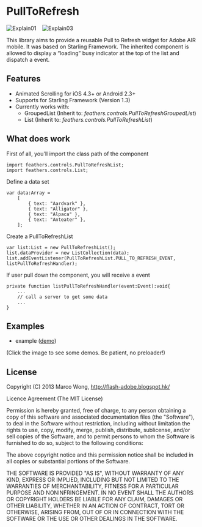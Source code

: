 PullToRefresh
=======


![Explain01](https://c2fa2e6e-a-62cb3a1a-s-sites.googlegroups.com/site/ducklegflash/pulltorefresh/ex01.jpg)&nbsp;&nbsp;&nbsp;
![Explain03](https://c2fa2e6e-a-62cb3a1a-s-sites.googlegroups.com/site/ducklegflash/pulltorefresh/ex03.jpg)

This library aims to provide a reusable Pull to Refresh widget for Adobe AIR mobile. It was based on Starling Framework.
The inherited component is allowed to display a “loading” busy indicator at the top of the list and dispatch a event.

## Features

- Animated Scrolling for iOS 4.3+ or Android 2.3+
- Supports for Starling Framework (Version 1.3)
- Currently works with:
  - GroupedList (Inherit to: _feathers.controls.PullToRefreshGroupedList_)
  - List (Inherit to: _feathers.controls.PullToRefreshList_)

## What does work


First of all, you'll import the class path of the component
```as3
import feathers.controls.PullToRefreshList;
import feathers.controls.List;
````

Define a data set
```as3
var data:Array =
	[
		{ text: "Aardvark" },
		{ text: "Alligator" },
		{ text: "Alpaca" },
		{ text: "Anteater" },
	];
````

Create a PullToRefreshList
```as3
var list:List = new PullToRefreshList();
list.dataProvider = new ListCollection(data);
list.addEventListener(PullToRefreshList.PULL_TO_REFRESH_EVENT, listPullToRefreshHandler);
````

If user pull down the component, you will receive a event
```as3
private function listPullToRefreshHandler(event:Event):void{
	...
	// call a server to get some data
	...
}
````

## Examples

- example ([demo](https://sites.google.com/site/ducklegflash/pulltorefresh/example01))

(Click the image to see some demos. Be patient, no preloader!)

## License

Copyright (C) 2013 Marco Wong, http://flash-adobe.blogspot.hk/

Licence Agreement (The MIT License)

Permission is hereby granted, free of charge, to any person obtaining a copy of this software and associated documentation files (the "Software"), to deal in the Software without restriction, including without limitation the rights to use, copy, modify, merge, publish, distribute, sublicense, and/or sell copies of the Software, and to permit persons to whom the Software is furnished to do so, subject to the following conditions:

The above copyright notice and this permission notice shall be included in all copies or substantial portions of the Software.

THE SOFTWARE IS PROVIDED "AS IS", WITHOUT WARRANTY OF ANY KIND, EXPRESS OR IMPLIED, INCLUDING BUT NOT LIMITED TO THE WARRANTIES OF MERCHANTABILITY, FITNESS FOR A PARTICULAR PURPOSE AND NONINFRINGEMENT. IN NO EVENT SHALL THE AUTHORS OR COPYRIGHT HOLDERS BE LIABLE FOR ANY CLAIM, DAMAGES OR OTHER LIABILITY, WHETHER IN AN ACTION OF CONTRACT, TORT OR OTHERWISE, ARISING FROM, OUT OF OR IN CONNECTION WITH THE SOFTWARE OR THE USE OR OTHER DEALINGS IN THE SOFTWARE.

